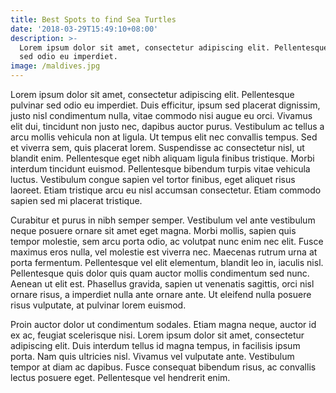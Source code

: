 ```yaml
---
title: Best Spots to find Sea Turtles
date: '2018-03-29T15:49:10+08:00'
description: >-
  Lorem ipsum dolor sit amet, consectetur adipiscing elit. Pellentesque pulvinar
  sed odio eu imperdiet.
image: /maldives.jpg
---
```

Lorem ipsum dolor sit amet, consectetur adipiscing elit. Pellentesque pulvinar sed odio eu imperdiet. Duis efficitur, ipsum sed placerat dignissim, justo nisl condimentum nulla, vitae commodo nisi augue eu orci. Vivamus elit dui, tincidunt non justo nec, dapibus auctor purus. Vestibulum ac tellus a arcu mollis vehicula non at ligula. Ut tempus elit nec convallis tempus. Sed et viverra sem, quis placerat lorem. Suspendisse ac consectetur nisl, ut blandit enim. Pellentesque eget nibh aliquam ligula finibus tristique. Morbi interdum tincidunt euismod. Pellentesque bibendum turpis vitae vehicula luctus. Vestibulum congue sapien vel tortor finibus, eget aliquet risus laoreet. Etiam tristique arcu eu nisl accumsan consectetur. Etiam commodo sapien sed mi placerat tristique.



Curabitur et purus in nibh semper semper. Vestibulum vel ante vestibulum neque posuere ornare sit amet eget magna. Morbi mollis, sapien quis tempor molestie, sem arcu porta odio, ac volutpat nunc enim nec elit. Fusce maximus eros nulla, vel molestie est viverra nec. Maecenas rutrum urna at porta fermentum. Pellentesque vel elit elementum, blandit leo in, iaculis nisl. Pellentesque quis dolor quis quam auctor mollis condimentum sed nunc. Aenean ut elit est. Phasellus gravida, sapien ut venenatis sagittis, orci nisl ornare risus, a imperdiet nulla ante ornare ante. Ut eleifend nulla posuere risus vulputate, at pulvinar lorem euismod.



Proin auctor dolor ut condimentum sodales. Etiam magna neque, auctor id ex ac, feugiat scelerisque nisi. Lorem ipsum dolor sit amet, consectetur adipiscing elit. Duis interdum tellus id magna tempus, in facilisis ipsum porta. Nam quis ultricies nisl. Vivamus vel vulputate ante. Vestibulum tempor at diam ac dapibus. Fusce consequat bibendum risus, ac convallis lectus posuere eget. Pellentesque vel hendrerit enim.
